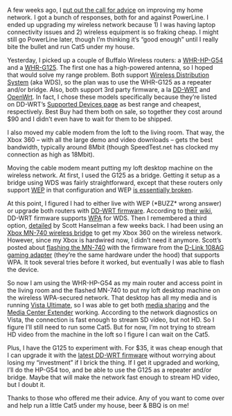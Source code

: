 A few weeks ago, I [put out the call for
advice](http://devhawk.net/2007/06/23/home-networking-question/) on
improving my home network. I got a bunch of responses, both for and
against PowerLine. I ended up upgrading my wireless network because 1) I
was having laptop connectivity issues and 2) wireless equipment is so
fraking cheap. I might still go PowerLine later, though I’m thinking
it’s “good enough” until I really bite the bullet and run Cat5 under my
house.  

Yesterday, I picked up a couple of Buffalo Wireless routers: a
[WHR-HP-G54](http://www.buffalotech.com/products/wireless/wireless-g-mimo-performance/wireless-g-mimo-performance-broadband-router-and-access-point-with-high-gain-antenna)
and a
[WHR-G125](http://www.buffalotech.com/products/wireless/wireless-g-125-high-speed/wireless-g-high-speed-router/).
The first one has a high-powered antenna, so I hoped that would solve my
range problem. Both support [Wireless Distribution
System](http://en.wikipedia.org/wiki/Wireless_Distribution_System) (aka
WDS), so the plan was to use the WHR-G125 as a repeater and/or bridge.
Also, both support 3rd party firmware, a la
[DD-WRT](http://www.dd-wrt.com) and [OpenWrt](http://openwrt.org/). In
fact, I chose these models specifically because they’re listed on
DD-WRT’s [Supported Devices
page](http://www.dd-wrt.com/wiki/index.php/Supported_Devices) as best
range and cheapest, respectively. Best Buy had them both on sale, so
together they cost around \$90 and I didn’t even have to wait for them
to be shipped.

I also moved my cable modem from the loft to the living room. That way,
the Xbox 360 – with all the large demo and video downloads – gets the
best bandwidth, typically around 8Mbit (though SpeedTest.net has clocked
my connection as high as 18Mbit).

Moving the cable modem meant putting my loft desktop machine on the
wireless network. At first, I used the G125 as a bridge. Getting it
setup as a bridge using WDS was fairly straightforward, except that
these routers only support
[WEP](http://en.wikipedia.org/wiki/Wired_Equivalent_Privacy) in that
configuration and WEP [is essentially
broken](http://en.wikipedia.org/wiki/RC4_%28cipher%29#Fluhrer.2C_Mantin_and_Shamir_attack).

At this point, I figured I had to either live with WEP (\*BUZZ\* wrong
answer) or upgrade both routers with [DD-WRT
firmware](http://www.dd-wrt.com). According to [their
wiki](http://www.dd-wrt.com/wiki/index.php/WDS), DD-WRT firmware
supports [WPA](http://en.wikipedia.org/wiki/Wi-Fi_Protected_Access) for
WDS. Then I remembered a third option,
[detailed](http://www.hanselman.com/blog/FlashingTheFirmwareOfAnXboxMN740WirelessAdapterToADLink108AGToSupportWPASecurity.aspx)
by Scott Hanselman a few weeks back. I had been using an [Xbox MN-740
wireless bridge](http://www.xbox.com/en-US/live/connect/msmn740.htm) to
get my Xbox 360 on the wireless network. However, since my Xbox is
hardwired now, I didn’t need it anymore. Scott’s posted about [flashing
the MN-740](http://www.dslreports.com/forum/remark,13360873) with the
firmware from the [D-Link 108AG gaming
adapter](http://games.dlink.com/products/?pid=383) (they’re the same
hardware under the hood) that supports WPA. It took several tries before
it worked, but eventually I was able to flash the device.

So now I am using the WHR-HP-G54 as my main router and access point in
the living room and the flashed MN-740 to put my loft desktop machine on
the wireless WPA-secured network. That desktop has all my media and is
running [Vista
Ultimate](http://www.microsoft.com/windows/products/windowsvista/editions/ultimate/default.mspx),
so I was able to get both [media
sharing](http://www.xbox.com/media/xbox360media.htm) and the [Media
Center
Extender](http://www.xbox.com/hardware/windowsmediacenter.htm) working.
According to the network diagnostics on Vista, the connection is fast
enough to stream SD video, but not HD. So I figure I’ll still need to
run some Cat5. But for now, I’m not trying to stream HD video from the
machine in the loft so I figure I can wait on the Cat5.

Plus, I have the G125 to experiment with. For \$35, it was cheap enough
that I can upgrade it with the [latest DD-WRT
firmware](http://www.dd-wrt.com/dd-wrtv2/down.php?path=downloads%2Fbeta%2FBUFFALO+WHR-G125/)
without worrying about losing my “investment” if I brick the thing. If I
get it upgraded and working, I’ll do the HP-G54 too, and be able to use
the G125 as a repeater and/or bridge. Maybe that will make the network
fast enough to stream HD video, but I doubt it.

Thanks to those who offered me their advice. Any of you want to come
over and help run a little Cat5 under my house, beer & BBQ is on me!
